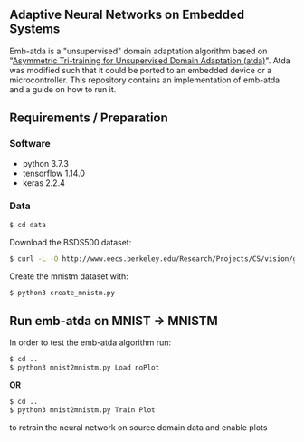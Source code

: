 ## Adaptive Neural Networks on Embedded Systems
Emb-atda is a "unsupervised" domain adaptation algorithm based on "[Asymmetric Tri-training for Unsupervised Domain Adaptation (atda)](https://arxiv.org/pdf/1702.08400.pdf)". Atda was modified such that it could be ported to an embedded device or a microcontroller. This repository contains an implementation of emb-atda and a guide on how to run it.

## Requirements / Preparation
### Software
 - python 3.7.3
 - tensorflow 1.14.0
 - keras 2.2.4
### Data
```bash
$ cd data
```
Download the BSDS500 dataset:
```bash
$ curl -L -O http://www.eecs.berkeley.edu/Research/Projects/CS/vision/grouping/BSR/BSR_bsds500.tgz
```
Create the mnistm dataset with:
```bash
$ python3 create_mnistm.py
```

## Run emb-atda on MNIST &rarr; MNISTM
In order to test the emb-atda algorithm run:
```bash
$ cd ..
$ python3 mnist2mnistm.py Load noPlot
```

**OR**
```bash
$ cd ..
$ python3 mnist2mnistm.py Train Plot
```
to retrain the neural network on source domain data and enable plots
